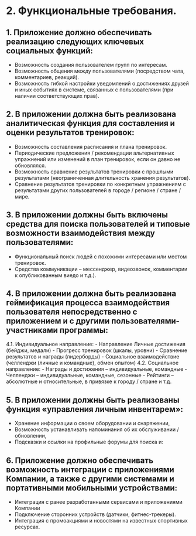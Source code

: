 # 2.	Функциональные требования.
## 1.	Приложение должно обеспечивать реализацию следующих ключевых социальных функций:
  - Возможность создания пользователем групп по интересам.
  - Возможность общения между пользователями (посредством чата, комментариев, реакций).
  - Возможность гибкой настройки уведомлений о достижениях друзей и иных событиях в системе, связанных с пользователями (при наличии соответствующих прав).

## 2.	В приложении должна быть реализована аналитическая функция для составления и оценки результатов тренировок:
  -	Возможность составления расписания и плана тренировок.
  -	Периодические предложения / рекомендации альтернативных упражнений или изменений в план тренировок, если он давно не обновлялся.
  -	Возможность сравнение результатов тренировки с прошлыми результатами (неограниченная длительность хранения результатов).
  -	Сравнение результатов тренировки по конкретным упражнениям с результатами других пользователей в городе / регионе / стране / мире.

## 3.	В приложении должны быть включены средства для поиска пользователей и типовые возможности взаимодействия между пользователями:
  -	Функциональный поиск людей с похожими интересами или местом тренировок.
  -	Средства коммуникации – мессенджер, видеозвонок, комментарии к опубликованным виедо и т.д.).

## 4.	В приложении должна быть реализована геймификация процесса взаимодействия пользователя непосредственно с приложением и с другими пользователями-участниками программы:
  4.1. Индивидуальное направление:
    - Направление Личные достижения (бейджи, медали)
    -	Прогресс тренировок (шкалы, уровни)
    -	Сравнение результатов и награды (лидерборды)
    -	Социальное взаимодействие (челленджи (личные и командные), обмен опытом)
  4.2. Социальное направление:
    -	Награды и достижения – индивидуальные, командные
    -	Челленджи – индивидуальные, командные, сезонные
    -	Рейтинги – абсолютные и относительные, в привязке к городу / стране и т.д.

## 5.	В приложении должны быть реализованы функция «управления личным инвентарем»:
  - Хранение информации о своем оборудовании и снаряжении,
  -	Возможность устанавливать напоминания об их обслуживании / обновлении,
  -	Подсказки и ссылки на профильные форумы для поиска и:

## 6.	Приложение должно обеспечивать возможность интеграции с приложениями Компании, а также с другими системами и портативными мобильными устройствами:
  -	Интеграция с ранее разработанными сервисами и приложениями Компании
  -	Подключение сторонних устройств (датчики, фитнес-трекеры).
  -	Интеграция с промоакциями и новостями на известных спортивных ресурсах.
